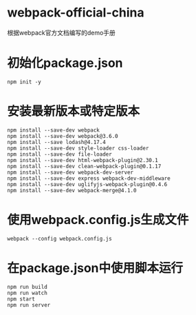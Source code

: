 # webpack-official-china
根据webpack官方文档编写的demo手册

# 初始化package.json
```
npm init -y
```

# 安装最新版本或特定版本
```
npm install --save-dev webpack
npm install --save-dev webpack@3.6.0
npm install --save lodash@4.17.4
npm install --save-dev style-loader css-loader
npm install --save-dev file-loader
npm install --save-dev html-webpack-plugin@2.30.1
npm install --save-dev clean-webpack-plugin@0.1.17
npm install --save-dev webpack-dev-server
npm install --save-dev express webpack-dev-middleware
npm install --save-dev uglifyjs-webpack-plugin@0.4.6
npm install --save-dev webpack-merge@4.1.0
```
# 使用webpack.config.js生成文件
```
webpack --config webpack.config.js
```
# 在package.json中使用脚本运行
```
npm run build
npm run watch
npm start
npm run server 
```